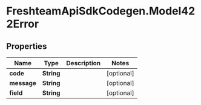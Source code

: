 # FreshteamApiSdkCodegen.Model422Error

## Properties

| Name        | Type       | Description | Notes      |
| ----------- | ---------- | ----------- | ---------- |
| **code**    | **String** |             | [optional] |
| **message** | **String** |             | [optional] |
| **field**   | **String** |             | [optional] |
